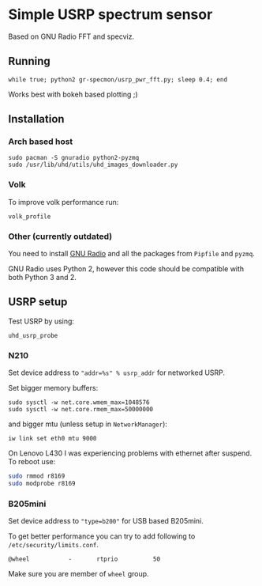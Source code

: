 # Simple USRP spectrum sensor

Based on GNU Radio FFT and specviz.

## Running

```fish
while true; python2 gr-specmon/usrp_pwr_fft.py; sleep 0.4; end
```

Works best with bokeh based plotting ;)

## Installation

### Arch based host

```
sudo pacman -S gnuradio python2-pyzmq
sudo /usr/lib/uhd/utils/uhd_images_downloader.py
```

### Volk

To improve volk performance run:

```
volk_profile
```

### Other (currently outdated)

You need to install [GNU Radio](https://wiki.gnuradio.org/index.php/InstallingGR) and all the packages from `Pipfile` and `pyzmq`.

GNU Radio uses Python 2, however this code should be compatible with both Python 3 and 2.

## USRP setup

Test USRP by using:

```
uhd_usrp_probe
```

### N210

Set device address to `"addr=%s" % usrp_addr` for networked USRP.

Set bigger memory buffers:

```
sudo sysctl -w net.core.wmem_max=1048576
sudo sysctl -w net.core.rmem_max=50000000
```

and bigger mtu (unless setup in `NetworkManager`):

```
iw link set eth0 mtu 9000
```

On Lenovo L430 I was experiencing problems with ethernet after suspend. To reboot use:

```bash
sudo rmmod r8169
sudo modprobe r8169
```

### B205mini

Set device address to `"type=b200"` for USB based B205mini.

To get better performance you can try to add following to `/etc/security/limits.conf`.

```
@wheel           -       rtprio          50
```

Make sure you are member of `wheel` group.
